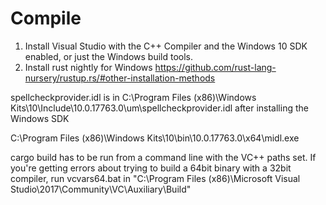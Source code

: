 # Compile
1) Install Visual Studio with the C++ Compiler and the Windows 10 SDK enabled, or just the Windows build tools.
2) Install rust nightly for Windows https://github.com/rust-lang-nursery/rustup.rs/#other-installation-methods


spellcheckprovider.idl is in
C:\Program Files (x86)\Windows Kits\10\Include\10.0.17763.0\um\spellcheckprovider.idl
after installing the Windows SDK

C:\Program Files (x86)\Windows Kits\10\bin\10.0.17763.0\x64\midl.exe


cargo build has to be run from a command line with the VC++ paths set. If you're getting errors about trying to build a 64bit binary with a 32bit compiler, run vcvars64.bat in "C:\Program Files (x86)\Microsoft Visual Studio\2017\Community\VC\Auxiliary\Build"